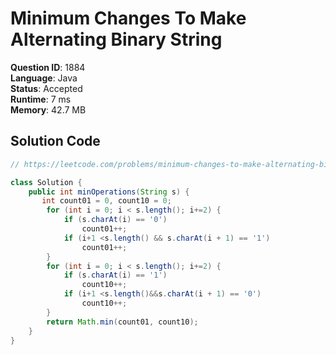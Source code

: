 # Minimum Changes To Make Alternating Binary String

**Question ID**: 1884  
**Language**: Java  
**Status**: Accepted  
**Runtime**: 7 ms  
**Memory**: 42.7 MB  

## Solution Code
```java
// https://leetcode.com/problems/minimum-changes-to-make-alternating-binary-string

class Solution {
    public int minOperations(String s) {
       int count01 = 0, count10 = 0;
        for (int i = 0; i < s.length(); i+=2) {
            if (s.charAt(i) == '0')
                count01++;
            if (i+1 <s.length() && s.charAt(i + 1) == '1')
                count01++;
        }
        for (int i = 0; i < s.length(); i+=2) {
            if (s.charAt(i) == '1')
                count10++;
            if (i+1 <s.length()&&s.charAt(i + 1) == '0')
                count10++;
        }
        return Math.min(count01, count10);
    }
}
```
